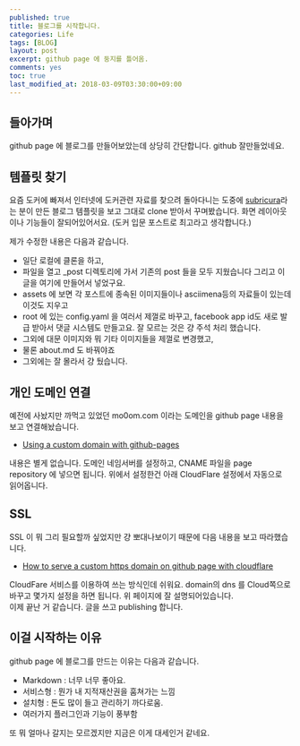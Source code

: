 ```yaml
---
published: true
title: 블로그를 시작합니다. 
categories: Life
tags: [BLOG]
layout: post
excerpt: github page 에 둥지를 틀어옴.  
comments: yes
toc: true
last_modified_at: 2018-03-09T03:30:00+09:00
--- 
```


## 들아가며 

github page 에 블로그를 만들어보았는데 상당히 간단합니다. github 잘만들었네요. 

## 템플릿 찾기

요즘 도커에 빠져서 인터넷에 도커관련 자료를 찾으려 돌아다니는 도중에 [subricura](http://subicura.com)라는 분이 만든 블로그 템플릿을 보고 그대로 clone 받아서 꾸며봤습니다. 화면 레이아웃이나 기능들이 잘되어있어서요. (도커 입문 포스트로 최고라고 생각합니다.) 

제가 수정한 내용은 다음과 같습니다. 
 
* 일단 로컬에 클론을 하고, 
* 파일을 열고 _post 디렉토리에 가서 기존의 post 들을 모두 지웠습니다 그리고 이글을 여기에 만들어서 넣었구요.
* assets 에 보면 각 포스트에 종속된 이미지들이나 asciimena등의 자료들이 있는데 이것도 지우고
* root 에 있는 config.yaml 을 여러서 제껄로 바꾸고, facebook app id도 새로 발급 받아서 댓글 시스템도 만들고요. 잘 모르는 것은 걍 주석 처리 했습니다.  
* 그외에 대문 이미지와 뭐 기타 이미지들을 제껄로 변경했고, 
* 물론 about.md 도 바꿔야죠 
* 그외에는 잘 몰라서 걍 뒀습니다. 
 
## 개인 도메인 연결 

예전에 사놨지만 까먹고 있었던 mo0om.com 이라는 도메인을 github page 내용을 보고 연결해놨습니다. 

* [Using a custom domain with github-pages](https://help.github.com/articles/using-a-custom-domain-with-github-pages/) 

내용은 별게 없습니다. 도메인 네임서버를 설정하고, CNAME 파일을 page repository 에 넣으면 됩니다. 위에서 설정한건 아래 CloudFlare 설정에서 자동으로 읽어옵니다. 

## SSL 

SSL 이 뭐 그리 필요할까 싶었지만 걍 뽀대나보이기 때문에 다음 내용을 보고 따라했습니다. 

* [How to serve a custom https domain on github page with cloudflare](https://gist.github.com/cvan/8630f847f579f90e0c014dc5199c337b)

CloudFare 서비스를 이용하여 쓰는 방식인데 쉬워요. domain의 dns 를 Cloud쪽으로 바꾸고 몇가지 설정을 하면 됩니다. 위 페이지에 잘 설명되어있습니다.  
이제 끝난 거 같습니다. 글을 쓰고 publishing 합니다. 

## 이걸 시작하는 이유

github page 에 블로그를 만드는 이유는 다음과 같습니다. 

* Markdown : 너무 너무 좋아요. 
* 서비스형 : 뭔가 내 지적재산권을 훔쳐가는 느낌 
* 설치형 : 돈도 많이 들고 관리하기 까다로움. 
* 여러가지 플러그인과 기능이 풍부함 

또 뭐 얼마나 갈지는 모르겠지만 지금은 이게 대세인거 같네요. 
